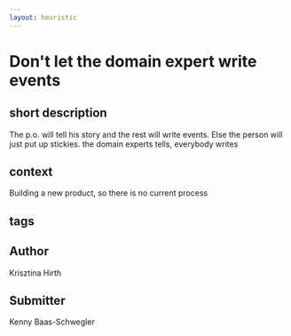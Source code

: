 ```yaml
---
layout: heuristic
---
```


# Don't let the domain expert write events

## short description

The p.o. will tell his story and the rest will write events.  Else the person will just put up stickies. the domain experts tells, everybody writes

## context

Building a new product, so there is no current process

## tags

## Author

Krisztina Hirth

## Submitter

Kenny Baas-Schwegler
